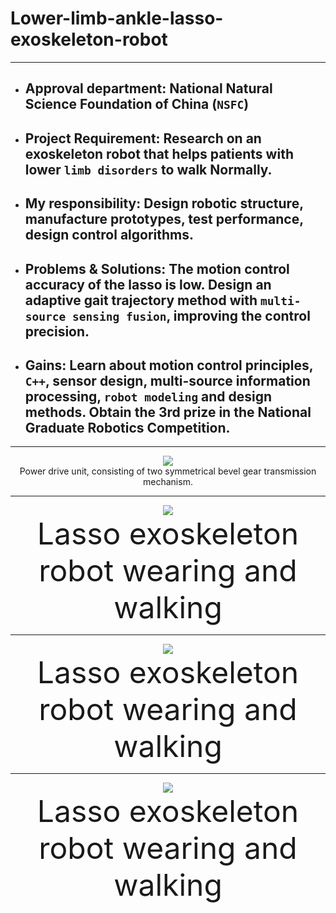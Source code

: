 # Lower-limb-ankle-lasso-exoskeleton-robot
---
* ## Approval department: National Natural Science Foundation of China (`NSFC`)
* ## Project Requirement: Research on an exoskeleton robot that helps patients with lower `limb disorders` to walk Normally. 
* ## My responsibility: Design robotic structure, manufacture prototypes, test performance, design control algorithms.
* ## Problems & Solutions: The motion control accuracy of the lasso is low. Design an adaptive gait trajectory method with `multi-source sensing fusion`, improving the control precision.
* ## Gains: Learn about motion control principles, `C++`, sensor design, multi-source information processing, `robot modeling` and design methods. Obtain the 3rd prize in the National Graduate Robotics Competition.
---
<div align='center'>
<img src='fig9.gif'>
</div>
<div align='center'>
Power drive unit, consisting of two symmetrical bevel gear transmission mechanism.
</div>

---
<div align='center'>
  <img src='image1466.gif'>
</div>
<div align='center'>
  <font size='50'>Lasso exoskeleton robot wearing and walking</font>
  </div>

---
<div align='center'>
  <img src='image1466.gif'>
</div>
<div align='center'>
  <font size='50'>Lasso exoskeleton robot wearing and walking</font>
  </div>
  
 ---
 <div align='center'>
  <img src='image1466.gif'>
</div>
<div align='center'>
  <font size='50'>Lasso exoskeleton robot wearing and walking</font>
  </div>
